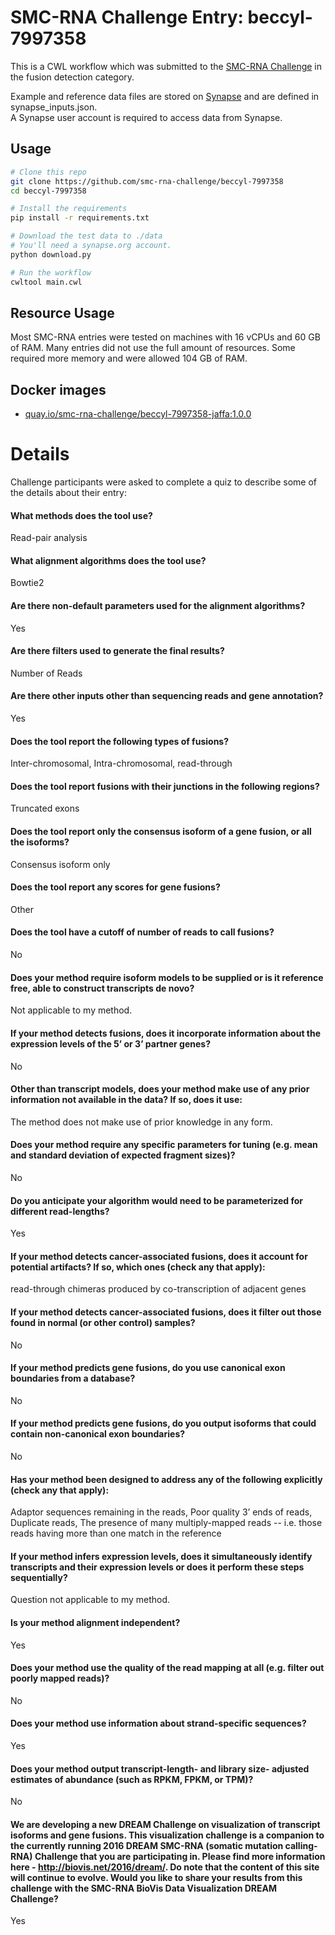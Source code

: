 SMC-RNA Challenge Entry: beccyl-7997358
========================================================

This is a CWL workflow which was submitted to the [SMC-RNA Challenge][smcrna] in the fusion detection category.

Example and reference data files are stored on [Synapse][data] and are
defined in synapse_inputs.json.  
A Synapse user account is required to access data from Synapse.

Usage
--------------------------------------------------------

```bash
# Clone this repo
git clone https://github.com/smc-rna-challenge/beccyl-7997358
cd beccyl-7997358

# Install the requirements
pip install -r requirements.txt

# Download the test data to ./data
# You'll need a synapse.org account.
python download.py

# Run the workflow
cwltool main.cwl
```

Resource Usage
--------------------------------------------------------

Most SMC-RNA entries were tested on machines with 16 vCPUs and 60 GB of RAM.
Many entries did not use the full amount of resources.
Some required more memory and were allowed 104 GB of RAM.


Docker images
--------------------------------------------------------


- [quay.io/smc-rna-challenge/beccyl-7997358-jaffa:1.0.0](https://quay.io/smc-rna-challenge/beccyl-7997358-jaffa:1.0.0)





Details
========================================================

Challenge participants were asked to complete a quiz to describe some of the
details about their entry:



#### What methods does the tool use?
Read-pair analysis



#### What alignment algorithms does the tool use?
Bowtie2



#### Are there non-default parameters used for the alignment algorithms?
Yes



#### Are there filters used to generate the final results?
Number of Reads



#### Are there other inputs other than sequencing reads and gene annotation?
Yes



#### Does the tool report the following types of fusions?
Inter-chromosomal, Intra-chromosomal, read-through



#### Does the tool report fusions with their junctions in the following regions?
Truncated exons



#### Does the tool report only the consensus isoform of a gene fusion, or all the isoforms?
Consensus isoform only



#### Does the tool report any scores for gene fusions?
Other



#### Does the tool have a cutoff of number of reads to call fusions?
No



#### Does your method require isoform models to be supplied or is it reference free, able to construct transcripts de novo?
Not applicable to my method.



#### If your method detects fusions, does it incorporate information about the expression levels of the 5’ or 3’ partner genes?
No



#### Other than transcript models, does your method make use of any prior information not available in the data? If so, does it use:
The method does not make use of prior knowledge in any form.





#### Does your method require any specific parameters for tuning (e.g. mean and standard deviation of expected fragment sizes)?
No



#### Do you anticipate your algorithm would need to be parameterized for different read-lengths?
Yes



#### If your method detects cancer-associated fusions, does it account for potential artifacts? If so, which ones (check any that apply):
read-through chimeras produced by co-transcription of adjacent genes



#### If your method detects cancer-associated fusions, does it filter out those found in normal (or other control) samples?
No



#### If your method predicts gene fusions, do you use canonical exon boundaries from a database?
No



#### If your method predicts gene fusions, do you output isoforms that could contain non-canonical exon boundaries?
No



#### Has your method been designed to address any of the following explicitly (check any that apply):
Adaptor sequences remaining in the reads, Poor quality 3’ ends of reads, Duplicate reads, The presence of many multiply-mapped reads -- i.e. those reads having more than one match in the reference



#### If your method infers expression levels, does it simultaneously identify transcripts and their expression levels or does it perform these steps sequentially?
Question not applicable to my method.



#### Is your method alignment independent?
Yes



#### Does your method use the quality of the read mapping at all (e.g. filter out poorly mapped reads)?
No



#### Does your method use information about strand-specific sequences?
Yes



#### Does your method output transcript-length- and library size- adjusted estimates of abundance (such as RPKM, FPKM, or TPM)?
No



#### We are developing a new DREAM Challenge on visualization of transcript isoforms and gene fusions. This visualization challenge is a companion to the currently running 2016 DREAM SMC-RNA (somatic mutation calling-RNA) Challenge that you are participating in. Please find more information here - http://biovis.net/2016/dream/. Do note that the content of this site will continue to evolve. Would you like to share your results from this challenge with the SMC-RNA BioVis Data Visualization DREAM Challenge?
Yes





[smcrna]: https://www.synapse.org/#!Synapse:syn2813589/wiki/401435
[data]: https://www.synapse.org/#!Synapse:syn9878851
